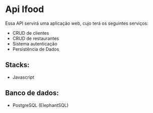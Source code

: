 # Api Ifood

Essa API servirá uma aplicação web, cujo terá os seguintes serviços:

- CRUD de clientes
- CRUD de restaurantes
- Sistema autenticação
- Persistência de Dados

## Stacks:

- Javascript

## Banco de dados:

- PostgreSQL (ElephantSQL)